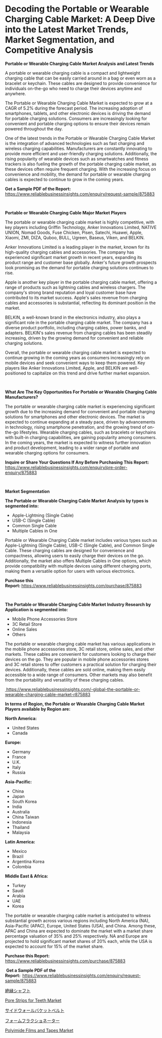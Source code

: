 <p><h1>Decoding the Portable or Wearable Charging Cable Market: A Deep Dive into the Latest Market Trends, Market Segmentation, and Competitive Analysis</h1></p><p><strong>Portable or Wearable Charging Cable Market Analysis and Latest Trends</strong></p>
<p><p>A portable or wearable charging cable is a compact and lightweight charging cable that can be easily carried around in a bag or even worn as a bracelet or keychain. These cables are designed to provide convenience for individuals on-the-go who need to charge their devices anytime and anywhere.</p><p>The Portable or Wearable Charging Cable Market is expected to grow at a CAGR of 5.2% during the forecast period. The increasing adoption of smartphones, tablets, and other electronic devices is driving the demand for portable charging solutions. Consumers are increasingly looking for convenient and portable charging options to ensure their devices remain powered throughout the day.</p><p>One of the latest trends in the Portable or Wearable Charging Cable Market is the integration of advanced technologies such as fast charging and wireless charging capabilities. Manufacturers are constantly innovating to provide more efficient and user-friendly charging solutions. Additionally, the rising popularity of wearable devices such as smartwatches and fitness trackers is also fueling the growth of the portable charging cable market, as these devices often require frequent charging. With the increasing focus on convenience and mobility, the demand for portable or wearable charging cables is expected to continue to grow in the coming years.</p></p>
<p><strong>Get a Sample PDF of the Report:&nbsp;</strong> <a href="https://www.reliablebusinessinsights.com/enquiry/request-sample/875883">https://www.reliablebusinessinsights.com/enquiry/request-sample/875883</a></p>
<p>&nbsp;</p>
<p><strong>Portable or Wearable Charging Cable Major Market Players</strong></p>
<p><p>The portable or wearable charging cable market is highly competitive, with key players including Griffin Technology, Anker Innovations Limited, NATIVE UNION, Nomad Goods, Fuse Chicken, Pisen, Satechi, Huawei, Apple, Xiaomi, ZMI, DIZA, Quboo, BULL, Ugreen, Baseus, Viken, and BELKIN. </p><p>Anker Innovations Limited is a leading player in the market, known for its high-quality charging cables and accessories. The company has experienced significant market growth in recent years, expanding its product range and customer base globally. Anker's future growth prospects look promising as the demand for portable charging solutions continues to rise.</p><p>Apple is another key player in the portable charging cable market, offering a range of products such as lightning cables and wireless chargers. The company's strong brand reputation and loyal customer base have contributed to its market success. Apple's sales revenue from charging cables and accessories is substantial, reflecting its dominant position in the market.</p><p>BELKIN, a well-known brand in the electronics industry, also plays a significant role in the portable charging cable market. The company has a diverse product portfolio, including charging cables, power banks, and adapters. BELKIN's sales revenue from charging cables has been steadily increasing, driven by the growing demand for convenient and reliable charging solutions.</p><p>Overall, the portable or wearable charging cable market is expected to continue growing in the coming years as consumers increasingly rely on mobile devices and seek convenient ways to keep them powered. Key players like Anker Innovations Limited, Apple, and BELKIN are well-positioned to capitalize on this trend and drive further market expansion.</p></p>
<p>&nbsp;</p>
<p><strong>What Are The Key Opportunities For Portable or Wearable Charging Cable Manufacturers?</strong></p>
<p><p>The portable or wearable charging cable market is experiencing significant growth due to the increasing demand for convenient and portable charging solutions for smartphones and other electronic devices. The market is expected to continue expanding at a steady pace, driven by advancements in technology, rising smartphone penetration, and the growing trend of on-the-go lifestyles. Wearable charging cables, such as bracelets or keychains with built-in charging capabilities, are gaining popularity among consumers. In the coming years, the market is expected to witness further innovation and product development, leading to a wider range of portable and wearable charging options for consumers.</p></p>
<p><strong>Inquire or Share Your Questions If Any Before Purchasing This Report:</strong> <a href="https://www.reliablebusinessinsights.com/enquiry/pre-order-enquiry/875883">https://www.reliablebusinessinsights.com/enquiry/pre-order-enquiry/875883</a></p>
<p>&nbsp;</p>
<p><strong>Market Segmentation</strong></p>
<p><strong>The Portable or Wearable Charging Cable Market Analysis by types is segmented into:</strong></p>
<p><ul><li>Apple-Lightning (Single Cable)</li><li>USB-C (Single Cable)</li><li>Common Single Cable</li><li>Multiple Cables in One</li></ul></p>
<p><p>Portable or Wearable Charging Cable market includes various types such as Apple-Lightning (Single Cable), USB-C (Single Cable), and Common Single Cable. These charging cables are designed for convenience and compactness, allowing users to easily charge their devices on the go. Additionally, the market also offers Multiple Cables in One options, which provide compatibility with multiple devices using different charging ports, making them a versatile option for users with various electronics.</p></p>
<p><strong>Purchase this Report:&nbsp;</strong><a href="https://www.reliablebusinessinsights.com/purchase/875883">https://www.reliablebusinessinsights.com/purchase/875883</a></p>
<p>&nbsp;</p>
<p><strong>The Portable or Wearable Charging Cable Market Industry Research by Application is segmented into:</strong></p>
<p><ul><li>Mobile Phone Accessories Store</li><li>3C Retail Store</li><li>Online Sales</li><li>Others</li></ul></p>
<p><p>The portable or wearable charging cable market has various applications in the mobile phone accessories store, 3C retail store, online sales, and other markets. These cables are convenient for customers looking to charge their devices on the go. They are popular in mobile phone accessories stores and 3C retail stores to offer customers a practical solution for charging their devices. Additionally, these cables are sold online, making them easily accessible to a wide range of consumers. Other markets may also benefit from the portability and versatility of these charging cables.</p></p>
<p><a href="https://www.reliablebusinessinsights.com/-global-the-portable-or-wearable-charging-cable-market-r875883">&nbsp;https://www.reliablebusinessinsights.com/-global-the-portable-or-wearable-charging-cable-market-r875883</a></p>
<p><strong>In terms of Region, the Portable or Wearable Charging Cable Market Players available by Region are:</strong></p>
<p>
    <p> <strong> North America: </strong>
        <ul>
            <li>United States</li>
            <li>Canada</li>
        </ul>
        </p> 
    <p> <strong> Europe: </strong>
        <ul>
            <li>Germany</li>
            <li>France</li>
            <li>U.K.</li>
            <li>Italy</li>
            <li>Russia</li>
        </ul>
        </p> 
    <p> <strong> Asia-Pacific: </strong>
        <ul>
            <li>China</li>
            <li>Japan</li>
            <li>South Korea</li>
            <li>India</li>
            <li>Australia</li>
            <li>China Taiwan</li>
            <li>Indonesia</li>
            <li>Thailand</li>
            <li>Malaysia</li>
        </ul>
        </p> 
    <p> <strong> Latin America: </strong>
        <ul>
            <li>Mexico</li>
            <li>Brazil</li>
            <li>Argentina Korea</li>
            <li>Colombia</li>
        </ul>
        </p> 
    <p> <strong> Middle East & Africa: </strong>
        <ul>
            <li>Turkey</li>
            <li>Saudi</li>
            <li>Arabia</li>
            <li>UAE</li>
            <li>Korea</li>
        </ul>
    </p>
    </p>
<p><p>The portable or wearable charging cable market is anticipated to witness substantial growth across various regions including North America (NA), Asia-Pacific (APAC), Europe, United States (USA), and China. Among these, APAC and China are expected to dominate the market with a market share percentage valuation of 35% and 25% respectively. NA and Europe are projected to hold significant market shares of 20% each, while the USA is expected to account for 15% of the market share.</p></p>
<p><strong>Purchase this Report: </strong><a href="https://www.reliablebusinessinsights.com/purchase/875883">https://www.reliablebusinessinsights.com/purchase/875883</a></p>
<p>&nbsp;<strong>Get a Sample PDF of the Report:&nbsp;&nbsp;</strong><a href="https://www.reliablebusinessinsights.com/enquiry/request-sample/875883">https://www.reliablebusinessinsights.com/enquiry/request-sample/875883</a></p>
<p><strong></strong></p>
<p><p><a href="https://github.com/NovaStamm2023/Market-Research-Report-List-1/blob/main/718393584824.md">絶縁シャフト</a></p><p><a href="https://github.com/susanjprice2023/Market-Research-Report-List-1/blob/main/pore-strips-for-teeth-market.md">Pore Strips for Teeth Market</a></p><p><a href="https://github.com/JerelSchulit20231/Market-Research-Report-List-1/blob/main/401117884825.md">サイドウォールバケットベルト</a></p><p><a href="https://medium.com/@abdielkilback/%E6%B3%A1%E3%83%95%E3%83%A9%E3%82%AF%E3%82%B7%E3%83%A7%E3%83%8D%E3%83%BC%E3%82%BF%E5%B8%82%E5%A0%B4-%E6%88%90%E5%8A%9F%E3%81%97%E3%81%9F%E3%83%93%E3%82%B8%E3%83%8D%E3%82%B9%E6%88%A6%E7%95%A5%E3%81%AE%E9%8D%B52031%E5%B9%B4%E3%81%BE%E3%81%A7%E3%81%AE%E4%BA%88%E6%B8%AC-ba085d707675">フォームフラクショネーター</a></p><p><a href="https://github.com/RosemarieLeffler2023/Market-Research-Report-List-1/blob/main/polyimide-films-and-tapes-market.md">Polyimide Films and Tapes Market</a></p></p>